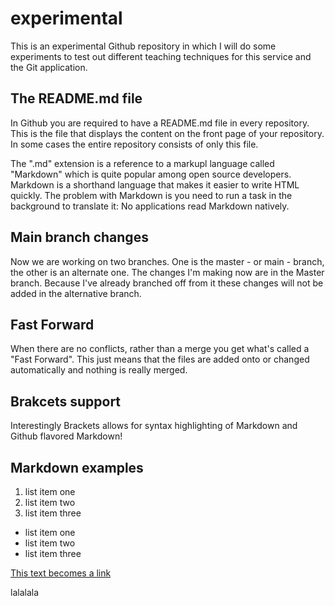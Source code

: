 # experimental
This is an experimental Github repository in which I will do some experiments to test out different teaching techniques for this service and the Git application.

## The README.md file
In Github you are required to have a README.md file in every repository. This is the file that displays the content on the front page of your repository. In some cases the entire repository consists of only this file.

The ".md" extension is a reference to a markupl language called "Markdown" which is quite popular among open source developers. Markdown is a shorthand language that makes it easier to write HTML quickly. The problem with Markdown is you need to run a task in the background to translate it: No applications read Markdown natively.

## Main branch changes
Now we are working on two branches. One is the master - or main - branch, the other is an alternate one. The changes I'm making now are in the Master branch. Because I've already branched off from it these changes will not be added in the alternative branch.

## Fast Forward
When there are no conflicts, rather than a merge you get what's called a "Fast Forward". This just means that the files are added onto or changed automatically and nothing is really merged.

## Brakcets support
Interestingly Brackets allows for syntax highlighting of Markdown and Github flavored Markdown!

## Markdown examples

1. list item one
2. list item two
3. list item three

- list item one
- list item two
- list item three

[This text becomes a link](http://thistext.com)

lalalala